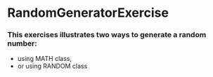 # RandomGeneratorExercise

### This exercises illustrates two ways to generate a random number: 
- using MATH class,
- or using RANDOM class
